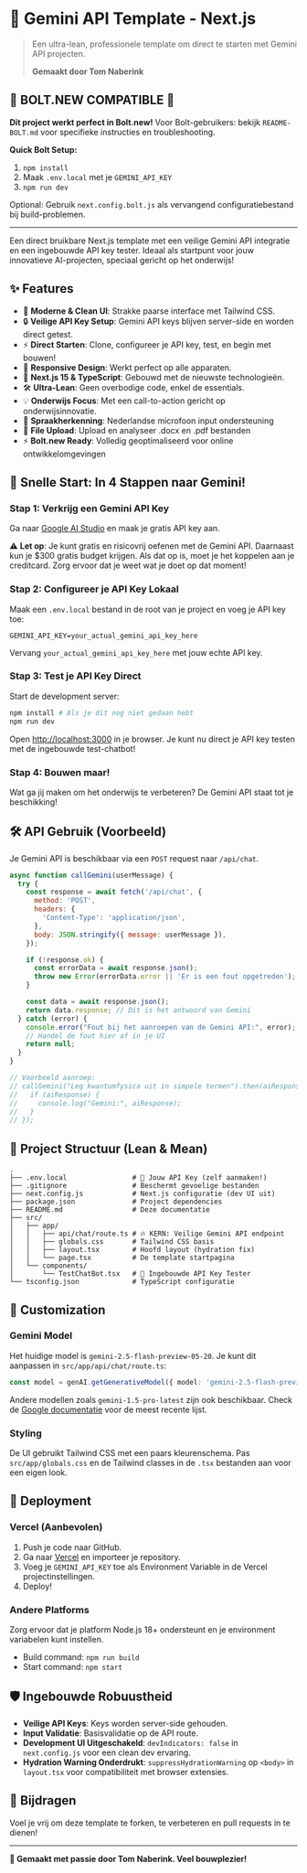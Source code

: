 # 🚀 Gemini API Template - Next.js

> Een ultra-lean, professionele template om direct te starten met Gemini API projecten.
>
> **Gemaakt door Tom Naberink**

## 🌟 **BOLT.NEW COMPATIBLE** 🌟

**Dit project werkt perfect in Bolt.new!** Voor Bolt-gebruikers: bekijk `README-BOLT.md` voor specifieke instructies en troubleshooting.

**Quick Bolt Setup:**
1. `npm install`
2. Maak `.env.local` met je `GEMINI_API_KEY`
3. `npm run dev`

Optional: Gebruik `next.config.bolt.js` als vervangend configuratiebestand bij build-problemen.

---

Een direct bruikbare Next.js template met een veilige Gemini API integratie en een ingebouwde API key tester. Ideaal als startpunt voor jouw innovatieve AI-projecten, speciaal gericht op het onderwijs!

## ✨ Features

- 💜 **Moderne & Clean UI**: Strakke paarse interface met Tailwind CSS.
- 🔒 **Veilige API Key Setup**: Gemini API keys blijven server-side en worden direct getest.
- ⚡ **Direct Starten**: Clone, configureer je API key, test, en begin met bouwen!
- 📱 **Responsive Design**: Werkt perfect op alle apparaten.
- 🚀 **Next.js 15 & TypeScript**: Gebouwd met de nieuwste technologieën.
- 🛠️ **Ultra-Lean**: Geen overbodige code, enkel de essentials.
- 💡 **Onderwijs Focus**: Met een call-to-action gericht op onderwijsinnovatie.
- 🎤 **Spraakherkenning**: Nederlandse microfoon input ondersteuning
- 📄 **File Upload**: Upload en analyseer .docx en .pdf bestanden
- ⚡ **Bolt.new Ready**: Volledig geoptimaliseerd voor online ontwikkelomgevingen

## 🚀 Snelle Start: In 4 Stappen naar Gemini!

### Stap 1: Verkrijg een Gemini API Key
Ga naar [Google AI Studio](https://makersuite.google.com/app/apikey) en maak je gratis API key aan.

⚠️ **Let op**: Je kunt gratis en risicovrij oefenen met de Gemini API. Daarnaast kun je $300 gratis budget krijgen. Als dat op is, moet je het koppelen aan je creditcard. Zorg ervoor dat je weet wat je doet op dat moment!

### Stap 2: Configureer je API Key Lokaal
Maak een `.env.local` bestand in de root van je project en voeg je API key toe:

```env
GEMINI_API_KEY=your_actual_gemini_api_key_here
```
Vervang `your_actual_gemini_api_key_here` met jouw echte API key.

### Stap 3: Test je API Key Direct
Start de development server:
```bash
npm install # Als je dit nog niet gedaan hebt
npm run dev
```
Open [http://localhost:3000](http://localhost:3000) in je browser. Je kunt nu direct je API key testen met de ingebouwde test-chatbot!

### Stap 4: Bouwen maar!
Wat ga jij maken om het onderwijs te verbeteren? De Gemini API staat tot je beschikking!

## 🛠️ API Gebruik (Voorbeeld)

Je Gemini API is beschikbaar via een `POST` request naar `/api/chat`.

```javascript
async function callGemini(userMessage) {
  try {
    const response = await fetch('/api/chat', {
      method: 'POST',
      headers: {
        'Content-Type': 'application/json',
      },
      body: JSON.stringify({ message: userMessage }),
    });

    if (!response.ok) {
      const errorData = await response.json();
      throw new Error(errorData.error || 'Er is een fout opgetreden');
    }

    const data = await response.json();
    return data.response; // Dit is het antwoord van Gemini
  } catch (error) {
    console.error("Fout bij het aanroepen van de Gemini API:", error);
    // Handel de fout hier af in je UI
    return null;
  }
}

// Voorbeeld aanroep:
// callGemini("Leg kwantumfysica uit in simpele termen").then(aiResponse => {
//   if (aiResponse) {
//     console.log("Gemini:", aiResponse);
//   }
// });
```

## 📁 Project Structuur (Lean & Mean)

```
.
├── .env.local                # 🔑 Jouw API Key (zelf aanmaken!)
├── .gitignore                # Beschermt gevoelige bestanden
├── next.config.js            # Next.js configuratie (dev UI uit)
├── package.json              # Project dependencies
├── README.md                 # Deze documentatie
├── src/
│   ├── app/
│   │   ├── api/chat/route.ts # 🔥 KERN: Veilige Gemini API endpoint
│   │   ├── globals.css       # Tailwind CSS basis
│   │   ├── layout.tsx        # Hoofd layout (hydration fix)
│   │   └── page.tsx          # De template startpagina
│   └── components/
│       └── TestChatBot.tsx   # 💬 Ingebouwde API Key Tester
└── tsconfig.json             # TypeScript configuratie
```

## 🎨 Customization

### Gemini Model
Het huidige model is `gemini-2.5-flash-preview-05-20`. Je kunt dit aanpassen in `src/app/api/chat/route.ts`:
```typescript
const model = genAI.getGenerativeModel({ model: 'gemini-2.5-flash-preview-05-20' });
```
Andere modellen zoals `gemini-1.5-pro-latest` zijn ook beschikbaar. Check de [Google documentatie](https://ai.google.dev/models/gemini) voor de meest recente lijst.

### Styling
De UI gebruikt Tailwind CSS met een paars kleurenschema. Pas `src/app/globals.css` en de Tailwind classes in de `.tsx` bestanden aan voor een eigen look.

## 🚀 Deployment

### Vercel (Aanbevolen)
1. Push je code naar GitHub.
2. Ga naar [Vercel](https://vercel.com) en importeer je repository.
3. Voeg je `GEMINI_API_KEY` toe als Environment Variable in de Vercel projectinstellingen.
4. Deploy!

### Andere Platforms
Zorg ervoor dat je platform Node.js 18+ ondersteunt en je environment variabelen kunt instellen.
- Build command: `npm run build`
- Start command: `npm start`

## 🛡️ Ingebouwde Robuustheid
- **Veilige API Keys**: Keys worden server-side gehouden.
- **Input Validatie**: Basisvalidatie op de API route.
- **Development UI Uitgeschakeld**: `devIndicators: false` in `next.config.js` voor een clean dev ervaring.
- **Hydration Warning Onderdrukt**: `suppressHydrationWarning` op `<body>` in `layout.tsx` voor compatibiliteit met browser extensies.

## 🤝 Bijdragen
Voel je vrij om deze template te forken, te verbeteren en pull requests in te dienen!

---

**💜 Gemaakt met passie door Tom Naberink. Veel bouwplezier!** 